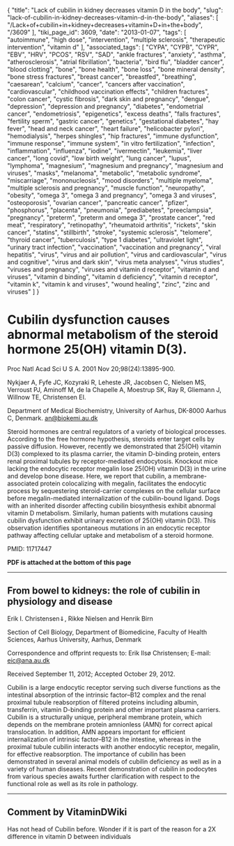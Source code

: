 {
    "title": "Lack of cubilin in kidney decreases vitamin D in the body",
    "slug": "lack-of-cubilin-in-kidney-decreases-vitamin-d-in-the-body",
    "aliases": [
        "/Lack+of+cubilin+in+kidney+decreases+vitamin+D+in+the+body",
        "/3609"
    ],
    "tiki_page_id": 3609,
    "date": "2013-01-07",
    "tags": [
        "autoimmune",
        "high dose",
        "intervention",
        "multiple sclerosis",
        "therapeutic intervention",
        "vitamin d"
    ],
    "associated_tags": [
        "CYPA",
        "CYPB",
        "CYPR",
        "EBV",
        "HRV",
        "PCOS",
        "RSV",
        "SAD",
        "ankle fractures",
        "anxiety",
        "asthma",
        "atherosclerosis",
        "atrial fibrillation",
        "bacteria",
        "bird flu",
        "bladder cancer",
        "blood clotting",
        "bone",
        "bone health",
        "bone loss",
        "bone mineral density",
        "bone stress fractures",
        "breast cancer",
        "breastfed",
        "breathing",
        "caesarean",
        "calcium",
        "cancer",
        "cancers after vaccination",
        "cardiovascular",
        "childhood vaccination effects",
        "children fractures",
        "colon cancer",
        "cystic fibrosis",
        "dark skin and pregnancy",
        "dengue",
        "depression",
        "depression and pregnancy",
        "diabetes",
        "endometrial cancer",
        "endometriosis",
        "epigenetics",
        "excess deaths",
        "falls fractures",
        "fertility sperm",
        "gastric cancer",
        "genetics",
        "gestational diabetes",
        "hay fever",
        "head and neck cancer",
        "heart failure",
        "helicobacter pylori",
        "hemodialysis",
        "herpes shingles",
        "hip fractures",
        "immune dysfunction",
        "immune response",
        "immune system",
        "in vitro fertilization",
        "infection",
        "inflammation",
        "influenza",
        "iodine",
        "ivermectin",
        "leukemia",
        "liver cancer",
        "long covid",
        "low birth weight",
        "lung cancer",
        "lupus",
        "lymphoma",
        "magnesium",
        "magnesium and pregnancy",
        "magnesium and viruses",
        "masks",
        "melanoma",
        "metabolic",
        "metabolic syndrome",
        "miscarriage",
        "mononucleosis",
        "mood disorders",
        "multiple myeloma",
        "multiple sclerosis and pregnancy",
        "muscle function",
        "neuropathy",
        "obesity",
        "omega 3",
        "omega 3 and pregnancy",
        "omega 3 and viruses",
        "osteoporosis",
        "ovarian cancer",
        "pancreatic cancer",
        "pfizer",
        "phosphorus",
        "placenta",
        "pneumonia",
        "prediabetes",
        "preeclampsia",
        "pregnancy",
        "preterm",
        "preterm and omega 3",
        "prostate cancer",
        "red meat",
        "respiratory",
        "retinopathy",
        "rheumatoid arthritis",
        "rickets",
        "skin cancer",
        "statins",
        "stillbirth",
        "stroke",
        "systemic sclerosis",
        "telomere",
        "thyroid cancer",
        "tuberculosis",
        "type 1 diabetes",
        "ultraviolet light",
        "urinary tract infection",
        "vaccination",
        "vaccination and pregnancy",
        "viral hepatitis",
        "virus",
        "virus and air pollution",
        "virus and cardiovascular",
        "virus and cognitive",
        "virus and dark skin",
        "virus meta analyses",
        "virus studies",
        "viruses and pregnancy",
        "viruses and vitamin d receptor",
        "vitamin d and viruses",
        "vitamin d binding",
        "vitamin d deficiency",
        "vitamin d receptor",
        "vitamin k",
        "vitamin k and viruses",
        "wound healing",
        "zinc",
        "zinc and viruses"
    ]
}


# Cubilin dysfunction causes abnormal metabolism of the steroid hormone 25(OH) vitamin D(3).

Proc Natl Acad Sci U S A. 2001 Nov 20;98(24):13895-900.

Nykjaer A, Fyfe JC, Kozyraki R, Leheste JR, Jacobsen C, Nielsen MS, Verroust PJ, Aminoff M, de la Chapelle A, Moestrup SK, Ray R, Gliemann J, Willnow TE, Christensen EI.

Department of Medical Biochemistry, University of Aarhus, DK-8000 Aarhus C, Denmark. an@biokemi.au.dk

Steroid hormones are central regulators of a variety of biological processes. According to the free hormone hypothesis, steroids enter target cells by passive diffusion. However, recently we demonstrated that 25(OH) vitamin D(3) complexed to its plasma carrier, the vitamin D-binding protein, enters renal proximal tubules by receptor-mediated endocytosis. Knockout mice lacking the endocytic receptor megalin lose 25(OH) vitamin D(3) in the urine and develop bone disease. Here, we report that cubilin, a membrane-associated protein colocalizing with megalin, facilitates the endocytic process by sequestering steroid-carrier complexes on the cellular surface before megalin-mediated internalization of the cubilin-bound ligand. Dogs with an inherited disorder affecting cubilin biosynthesis exhibit abnormal vitamin D metabolism. Similarly, human patients with mutations causing cubilin dysfunction exhibit urinary excretion of 25(OH) vitamin D(3). This observation identifies spontaneous mutations in an endocytic receptor pathway affecting cellular uptake and metabolism of a steroid hormone.

PMID: 11717447

 **PDF is attached at the bottom of this page** 

---

## From bowel to kidneys: the role of cubilin in physiology and disease

Erik I. Christensen⇓, Rikke Nielsen and Henrik Birn

Section of Cell Biology, Department of Biomedicine, Faculty of Health Sciences, Aarhus University, Aarhus, Denmark

Correspondence and offprint requests to: Erik Ilsø Christensen; E-mail: eic@ana.au.dk

Received September 11, 2012; Accepted October 29, 2012.

Cubilin is a large endocytic receptor serving such diverse functions as the intestinal absorption of the intrinsic factor–B12 complex and the renal proximal tubule reabsorption of filtered proteins including albumin, transferrin, vitamin D-binding protein and other important plasma carriers. Cubilin is a structurally unique, peripheral membrane protein, which depends on the membrane protein amnionless (AMN) for correct apical translocation. In addition, AMN appears important for efficient internalization of intrinsic factor–B12 in the intestine, whereas in the proximal tubule cubilin interacts with another endocytic receptor, megalin, for effective reabsorption. The importance of cubilin has been demonstrated in several animal models of cubilin deficiency as well as in a variety of human diseases. Recent demonstration of cubilin in podocytes from various species awaits further clarification with respect to the functional role as well as its role in pathology.

---

## Comment by VitaminDWiki

Has not head of Cubilin before. Wonder if it is part of the reason for a 2X difference in vitamin D between individuals